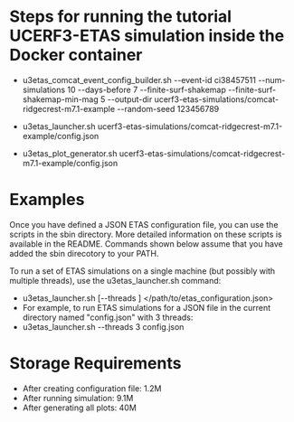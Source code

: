 # Steps for running the tutorial UCERF3-ETAS simulation inside the Docker container

* u3etas_comcat_event_config_builder.sh --event-id ci38457511 --num-simulations 10 --days-before 7 --finite-surf-shakemap --finite-surf-shakemap-min-mag 5 --output-dir ucerf3-etas-simulations/comcat-ridgecrest-m7.1-example --random-seed 123456789

* u3etas_launcher.sh ucerf3-etas-simulations/comcat-ridgecrest-m7.1-example/config.json

* u3etas_plot_generator.sh ucerf3-etas-simulations/comcat-ridgecrest-m7.1-example/config.json

# Examples

Once you have defined a JSON ETAS configuration file, you can use the scripts in the sbin directory. More detailed information on these scripts is available in the README. Commands shown below assume that you have added the sbin direcotory to your PATH.

To run a set of ETAS simulations on a single machine (but possibly with multiple threads), use the u3etas_launcher.sh command:
* u3etas_launcher.sh [--threads <num-threads>] </path/to/etas_configuration.json>
* For example, to run ETAS simulations for a JSON file in the current directory named "config.json" with 3 threads:
* u3etas_launcher.sh --threads 3 config.json

# Storage Requirements

* After creating configuration file: 1.2M
* After running simulation: 9.1M
* After generating all plots: 40M
